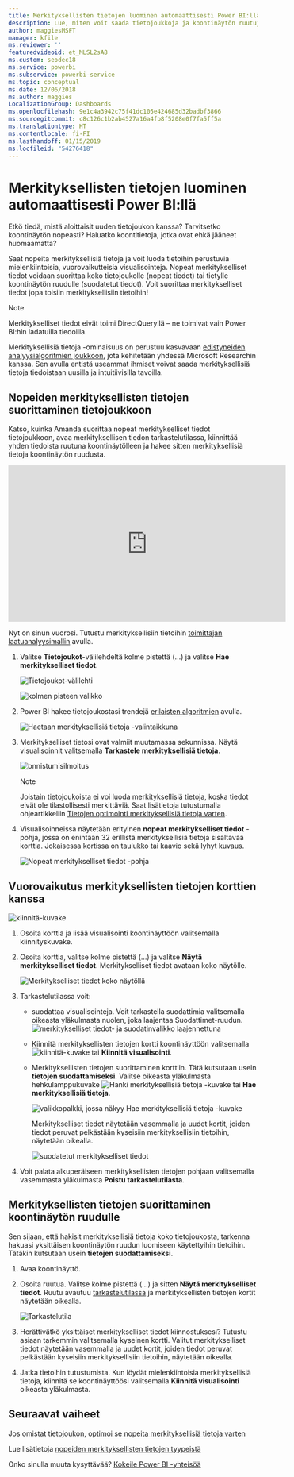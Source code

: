 ```yaml
---
title: Merkityksellisten tietojen luominen automaattisesti Power BI:llä
description: Lue, miten voit saada tietojoukkoja ja koontinäytön ruutuja koskevia katsauksia.
author: maggiesMSFT
manager: kfile
ms.reviewer: ''
featuredvideoid: et_MLSL2sA8
ms.custom: seodec18
ms.service: powerbi
ms.subservice: powerbi-service
ms.topic: conceptual
ms.date: 12/06/2018
ms.author: maggies
LocalizationGroup: Dashboards
ms.openlocfilehash: 9e1c4a3942c75f41dc105e424685d32badbf3866
ms.sourcegitcommit: c8c126c1b2ab4527a16a4fb8f5208e0f7fa5ff5a
ms.translationtype: HT
ms.contentlocale: fi-FI
ms.lasthandoff: 01/15/2019
ms.locfileid: "54276418"
---
```

# <a name="generate-data-insights-automatically-with-power-bi"></a>Merkityksellisten tietojen luominen automaattisesti Power BI:llä
Etkö tiedä, mistä aloittaisit uuden tietojoukon kanssa?  Tarvitsetko koontinäytön nopeasti?  Haluatko koontitietoja, jotka ovat ehkä jääneet huomaamatta?

Saat nopeita merkityksellisiä tietoja ja voit luoda tietoihin perustuvia mielenkiintoisia, vuorovaikutteisia visualisointeja. Nopeat merkitykselliset tiedot voidaan suorittaa koko tietojoukolle (nopeat tiedot) tai tietylle koontinäytön ruudulle (suodatetut tiedot). Voit suorittaa merkitykselliset tiedot jopa toisiin merkityksellisiin tietoihin!

> [!NOTE]
> Merkitykselliset tiedot eivät toimi DirectQueryllä – ne toimivat vain Power BI:hin ladatuilla tiedoilla.
> 

Merkityksellisiä tietoja -ominaisuus on perustuu kasvavaan [edistyneiden analyysialgoritmien joukkoon](service-insight-types.md), jota kehitetään yhdessä Microsoft Researchin kanssa. Sen avulla entistä useammat ihmiset voivat saada merkityksellisiä tietoja tiedoistaan uusilla ja intuitiivisilla tavoilla.

## <a name="run-quick-insights-on-a-dataset"></a>Nopeiden merkityksellisten tietojen suorittaminen tietojoukkoon
Katso, kuinka Amanda suorittaa nopeat merkitykselliset tiedot tietojoukkoon, avaa merkityksellisen tiedon tarkastelutilassa, kiinnittää yhden tiedoista ruutuna koontinäytölleen ja hakee sitten merkityksellisiä tietoja koontinäytön ruudusta.

<iframe width="560" height="315" src="https://www.youtube.com/embed/et_MLSL2sA8" frameborder="0" allowfullscreen></iframe>


Nyt on sinun vuorosi. Tutustu merkityksellisiin tietoihin [toimittajan laatuanalyysimallin](sample-supplier-quality.md) avulla.

1. Valitse **Tietojoukot**-välilehdeltä kolme pistettä (...) ja valitse **Hae merkitykselliset tiedot**.
   
    ![Tietojoukot-välilehti](media/service-insights/power-bi-ellipses.png)
   
    ![kolmen pisteen valikko](media/service-insights/power-bi-tab.png)
2. Power BI hakee tietojoukostasi trendejä [erilaisten algoritmien](service-insight-types.md) avulla.
   
    ![Haetaan merkityksellisiä tietoja -valintaikkuna](media/service-insights/pbi_autoinsightssearching.png)
3. Merkitykselliset tietosi ovat valmiit muutamassa sekunnissa.  Näytä visualisoinnit valitsemalla **Tarkastele merkityksellisiä tietoja**.
   
    ![onnistumisilmoitus](media/service-insights/pbi_autoinsightsuccess.png)
   
    > [!NOTE]
    > Joistain tietojoukoista ei voi luoda merkityksellisiä tietoja, koska tiedot eivät ole tilastollisesti merkittäviä.  Saat lisätietoja tutustumalla ohjeartikkeliin [Tietojen optimointi merkityksellisiä tietoja varten](service-insights-optimize.md).
   > 
    
1. Visualisoinneissa näytetään erityinen **nopeat merkitykselliset tiedot** -pohja, jossa on enintään 32 erillistä merkityksellisiä tietoja sisältävää korttia. Jokaisessa kortissa on taulukko tai kaavio sekä lyhyt kuvaus.
   
    ![Nopeat merkitykselliset tiedot -pohja](media/service-insights/power-bi-insights.png)

## <a name="interact-with-the-insight-cards"></a>Vuorovaikutus merkityksellisten tietojen korttien kanssa
  ![kiinnitä-kuvake](media/service-insights/pbi_hover.png)

1. Osoita korttia ja lisää visualisointi koontinäyttöön valitsemalla kiinnityskuvake.
2. Osoita korttia, valitse kolme pistettä (...) ja valitse **Näytä merkitykselliset tiedot**. Merkitykselliset tiedot avataan koko näytölle.
   
    ![Merkitykselliset tiedot koko näytöllä](media/service-insights/power-bi-insight-focus.png)
3. Tarkastelutilassa voit:
   
   * suodattaa visualisointeja.  Voit tarkastella suodattimia valitsemalla oikeasta yläkulmasta nuolen, joka laajentaa Suodattimet-ruudun.
        ![merkitykselliset tiedot- ja suodatinvalikko laajennettuna](media/service-insights/power-bi-insights-filter-new.png)
   * Kiinnitä merkityksellisten tietojen kortti koontinäyttöön valitsemalla ![kiinnitä-kuvake](media/service-insights/power-bi-pin-icon.png) tai **Kiinnitä visualisointi**.
   * Merkityksellisten tietojen suorittaminen korttiin. Tätä kutsutaan usein **tietojen suodattamiseksi**. Valitse oikeasta yläkulmasta hehkulamppukuvake ![Hanki merkityksellisiä tietoja -kuvake](media/service-insights/power-bi-bulb-icon.png) tai **Hae merkityksellisiä tietoja**.
     
       ![valikkopalkki, jossa näkyy Hae merkityksellisiä tietoja -kuvake](media/service-insights/pbi-autoinsights-tile.png)
     
     Merkitykselliset tiedot näytetään vasemmalla ja uudet kortit, joiden tiedot peruvat pelkästään kyseisiin merkityksellisiin tietoihin, näytetään oikealla.
     
       ![suodatetut merkitykselliset tiedot](media/service-insights/power-bi-insights-on-insights-new.png)
4. Voit palata alkuperäiseen merkityksellisten tietojen pohjaan valitsemalla vasemmasta yläkulmasta **Poistu tarkastelutilasta**.

## <a name="run-insights-on-a-dashboard-tile"></a>Merkityksellisten tietojen suorittaminen koontinäytön ruudulle
Sen sijaan, että hakisit merkityksellisiä tietoja koko tietojoukosta, tarkenna hakuasi yksittäisen koontinäytön ruudun luomiseen käytettyihin tietoihin. Tätäkin kutsutaan usein **tietojen suodattamiseksi**.

1. Avaa koontinäyttö.
2. Osoita ruutua. Valitse kolme pistettä (...) ja sitten **Näytä merkitykselliset tiedot**. Ruutu avautuu [tarkastelutilassa](service-focus-mode.md) ja merkityksellisten tietojen kortit näytetään oikealla.    
   
    ![Tarkastelutila](media/service-insights/pbi-insights-tile.png)    
4. Herättivätkö yksittäiset merkitykselliset tiedot kiinnostuksesi? Tutustu asiaan tarkemmin valitsemalla kyseinen kortti. Valitut merkitykselliset tiedot näytetään vasemmalla ja uudet kortit, joiden tiedot peruvat pelkästään kyseisiin merkityksellisiin tietoihin, näytetään oikealla.    
6. Jatka tietoihin tutustumista. Kun löydät mielenkiintoisia merkityksellisiä tietoja, kiinnitä se koontinäyttöösi valitsemalla **Kiinnitä visualisointi** oikeasta yläkulmasta.

## <a name="next-steps"></a>Seuraavat vaiheet
Jos omistat tietojoukon, [optimoi se nopeita merkityksellisiä tietoja varten](service-insights-optimize.md)

Lue lisätietoja [nopeiden merkityksellisten tietojen tyypeistä](service-insight-types.md)

Onko sinulla muuta kysyttävää? [Kokeile Power BI -yhteisöä](http://community.powerbi.com/)

